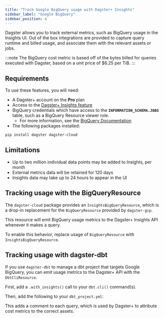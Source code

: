 ```yaml
---
title: "Track Google BigQuery usage with Dagster+ Insights"
sidebar_label: "Google BigQuery"
sidebar_position: 4
---
```


Dagster allows you to track external metrics, such as BigQuery usage in the Insights UI. Out of the box integrations are provided to capture query runtime and billed usage, and associate them with the relevant assets or jobs.

:::note
The BigQuery cost metric is based off of the bytes billed for queries executed with Dagster, based on a unit price of $6.25 per TiB.
:::

## Requirements

To use these features, you will need:

- A Dagster+ account on the **Pro** plan
- Access to the [Dagster+ Insights feature](/dagster-plus/insights)
- BigQuery credentials which have access to the **`INFORMATION_SCHEMA.JOBS`** table, such as a BigQuery Resource viewer role.
  - For more information, see the [BigQuery Documentation](https://cloud.google.com/bigquery/docs/information-schema-jobs)
- The following packages installed:

```bash
pip install dagster dagster-cloud
```

## Limitations

- Up to two million individual data points may be added to Insights, per month
- External metrics data will be retained for 120 days
- Insights data may take up to 24 hours to appear in the UI

## Tracking usage with the BigQueryResource

The `dagster-cloud` package provides an `InsightsBigQueryResource`, which is a drop-in replacement for the `BigQueryResource` provided by `dagster-gcp`.

This resource will emit BigQuery usage metrics to the Dagster+ Insights API whenever it makes a query.

To enable this behavior, replace usage of `BigQueryResource` with `InsightsBigQueryResource`.

<Tabs>
  <TabItem value="before" label="Before">
    <CodeExample filePath="dagster-plus/insights/google-bigquery/bigquery-resource.py" language="python" />
  </TabItem>
  <TabItem value="after" label="After" default>
    <CodeExample filePath="dagster-plus/insights/google-bigquery/bigquery-resource-insights.py" language="python" />
  </TabItem>
</Tabs>

## Tracking usage with dagster-dbt

If you use `dagster-dbt` to manage a dbt project that targets Google BigQuery, you can emit usage metrics to the Dagster+ API with the `DbtCliResource`.

First, add a `.with_insights()` call to your `dbt.cli()` command(s).

<Tabs>
  <TabItem value="before" label="Before">
    <CodeExample filePath="dagster-plus/insights/google-bigquery/bigquery-dbt-asset.py" language="python" />
  </TabItem>
  <TabItem value="after" label="After" default>
    <CodeExample filePath="dagster-plus/insights/google-bigquery/bigquery-dbt-asset-insights.py" language="python" />
  </TabItem>
</Tabs>

Then, add the following to your `dbt_project.yml`:

<Tabs>
  <TabItem value="before" label="Before">
    <CodeExample filePath="dagster-plus/insights/google-bigquery/dbt_project.yml" language="python" />
  </TabItem>
  <TabItem value="after" label="After" default>
    <CodeExample filePath="dagster-plus/insights/google-bigquery/dbt_project_insights.yml" language="python" />
  </TabItem>
</Tabs>

This adds a comment to each query, which is used by Dagster+ to attribute cost metrics to the correct assets.
